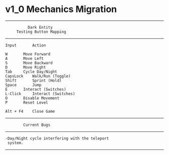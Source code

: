# v1_0 Mechanics Migration

******************************************************
	    	  Dark Entity
	     Testing Button Mapping
******************************************************

   	Input		Action

   	W 		Move Forward
   	A		Move Left
   	S		Move Backward
   	D		Move Right
   	Tab		Cycle Day/Night
   	CapsLock	Walk/Run (Toggle)
   	Shift		Sprint (Hold)
   	Space		Jump
   	E		Interact (Switches)
   	L-Click		Interact (Switches)
   	O		Disable Movement
   	P		Reset Level
   
   	Alt + F4	Close Game
   
******************************************************
	    	Current Bugs
******************************************************

    -Day/Night cycle interfering with the teleport 
     system.
******************************************************
